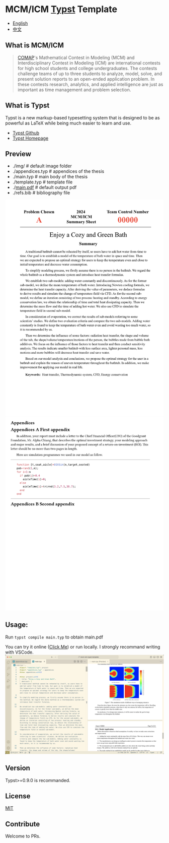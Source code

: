 # MCM/ICM [Typst](https://typst.app) Template
- [English](#what-is-mcmicm)
- [中文](#what-is-mcmicm)

## What is MCM/ICM
> [COMAP](https://www.comap.com/contests/mcm-icm)'s Mathematical Contest in Modeling (MCM) and Interdisciplinary Contest in Modeling (ICM) are international contests for high school students and college undergraduates. The contests challenge teams of up to three students to analyze, model, solve, and present solution reports to an open-ended application problem. In these contests research, analytics, and applied intelligence are just as important as time management and problem selection.

## What is Typst
Typst is a new markup-based typesetting system that is designed to be as powerful as LaTeX while being much easier to learn and use.

- [Typst Github](https://github.com/typst/typst)
- [Typst Homepage](https://typst.app)


## Preview
- ./img/  # default image folder
- ./appendices.typ # appendices of the thesis
- ./main.typ  # main body of the thesis
- ./template.typ  # template file
- ./[main.pdf](main.pdf) # default output pdf
- ./refs.bib # bibliography file

![cover.png](img/cover.png)
![appendices.png](img/appendices.png)

## Usage:
Run `typst compile main.typ` to obtain main.pdf

You can try it online ([Click Me](https://typst.app/project/rgsg7a58qn3fKa7jPhbl2U)) or run locally.
I strongly recommand writing with VSCode. 
![vscode_preview](img/vscode_preview.png)

## Version
Typst>=0.9.0 is recommanded.

## License
[MIT](LICENSE)

## Contribute
Welcome to PRs.
